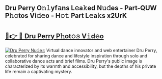 ## Dru Perry O𝚗𝚕yf𝚊ns L𝚎a𝚔ed N𝚞𝚍es - Part-QUW P𝚑𝚘tos Vi𝚍𝚎o - H𝚘𝚝 Part L𝚎a𝚔s x2UrK

# <h2><a href="http://kf8ijr.oniu.top/?m=Dru+Perry">🔗👉 🔴 Dru Perry P𝚑ot𝚘𝚜 V𝚒d𝚎o</a></h2>

[![Dru Perry Nu𝚍e𝚜](https://i.imgur.com/0qMVB7G.gif)](http://kf8ijr.oniu.top/?m=Dru+Perry)
Virtual dance innovator and web entertainer Dru Perry, celebrated for sharing dance and lifestyle inspiration through solo and collaborative dance acts and brief films. Dru Perry's public image is characterized by its warmth and accessibility, but the depths of his private life remain a captivating mystery.  
